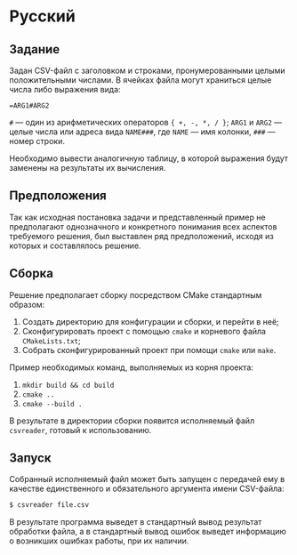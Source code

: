 
# Русский
## Задание
Задан CSV-файл с заголовком и строками, пронумерованными целыми положительными числами.
В ячейках файла могут храниться целые числа либо выражения вида:
```
=ARG1#ARG2
```
`#` — один из арифметических операторов `{ +, -, *, / }`; `ARG1` и `ARG2` — целые числа или адреса вида `NAME###`, где `NAME` — имя колонки, `###` — номер строки.

Необходимо вывести аналогичную таблицу, в которой выражения будут заменены на результаты их вычисления.

## Предположения
Так как исходная постановка задачи и представленный пример не предполагают однозначного и конкретного понимания всех аспектов требуемого решения, был выставлен ряд предположений, исходя из которых и составлялось решение.

## Сборка
Решение предполагает сборку посредством CMake стандартным образом:
1. Создать директорию для конфигурации и сборки, и перейти в неё;
2. Сконфигурировать проект с помощью `cmake` и корневого файла `CMakeLists.txt`;
3. Собрать сконфигурированный проект при помощи `cmake` или `make`.

Пример необходимых команд, выполняемых из корня проекта:
1. `mkdir build && cd build`
2. `cmake ..`
3. `cmake --build .`

В результате в директории сборки появится исполняемый файл `csvreader`, готовый к использованию.

## Запуск
Собранный исполняемый файл может быть запущен с передачей ему в качестве единственного и обязательного аргумента имени CSV-файла:
```sh
$ csvreader file.csv
```
В результате программа выведет в стандартный вывод результат обработки файла, а в стандартный вывод ошибок выведет информацию о возникших ошибках работы, при их наличии.

